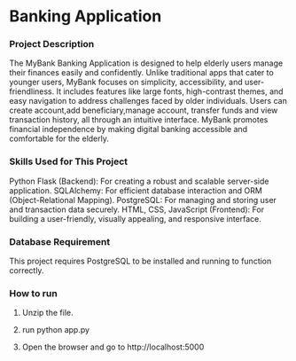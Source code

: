 # Banking Application

### Project Description

The MyBank Banking Application is designed to help elderly users manage their finances easily and confidently. Unlike traditional apps that cater to younger users, MyBank focuses on simplicity, accessibility, and user-friendliness.
It includes features like large fonts, high-contrast themes, and easy navigation to address challenges faced by older individuals. Users can create account,add beneficiary,manage account, transfer funds and view transaction history, all through an intuitive interface.
MyBank promotes financial independence by making digital banking accessible and comfortable for the elderly.


### Skills Used for This Project
Python Flask (Backend): For creating a robust and scalable server-side application.
SQLAlchemy: For efficient database interaction and ORM (Object-Relational Mapping).
PostgreSQL: For managing and storing user and transaction data securely.
HTML, CSS, JavaScript (Frontend): For building a user-friendly, visually appealing, and responsive interface.


### Database Requirement
This project requires PostgreSQL to be installed and running to function correctly. 

### How to run
1. Unzip the file.
2. run python app.py  

3. Open the browser and go to
 http://localhost:5000



